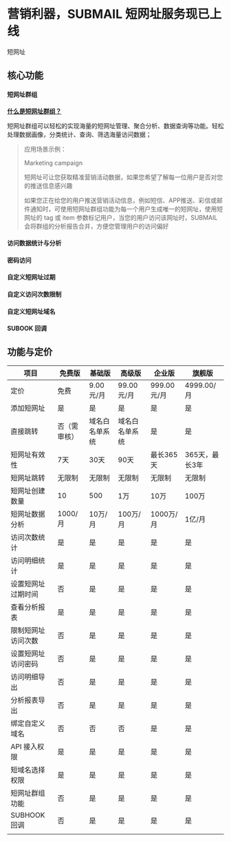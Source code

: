 # 营销利器，SUBMAIL 短网址服务现已上线

短网址





## 核心功能

#### 短网址群组

**<u>什么是短网址群组？</u>**



短网址群组可以轻松的实现海量的短网址管理、聚合分析、数据查询等功能。轻松处理数据画像，分类统计、查询、筛选海量访问数据；



> 应用场景示例：
>
> Marketing campaign
>
> 短网址可让您获取精准营销活动数据，如果您希望了解每一位用户是否对您的推送信息感兴趣
>
> 如果您正在给您的用户推送营销活动信息，例如短信、APP推送、彩信或邮件通知时，可使用短网址群组功能为每一个用户生成唯一的短网址，使用短网址的 tag 或 item 参数标记用户，当您的用户访问该网址时，SUBMAIL 会将群组的分析报告合并，方便您管理用户的访问偏好



#### 访问数据统计与分析



#### 密码访问



#### 自定义短网址过期



#### 自定义访问次数限制



#### 自定义短网址域名



#### SUBOOK 回调





## 功能与定价

| 项目               | 免费版       | 基础版         | 高级版         | 企业版      | 旗舰版         |
| ------------------ | ------------ | -------------- | -------------- | ----------- | -------------- |
| 定价               | 免费         | 9.00 元/月     | 99.00元/月     | 999.00元/月 | 4999.00/月     |
| 添加短网址         | 是           | 是             | 是             | 是          | 是             |
| 直接跳转           | 否（需审核） | 域名白名单系统 | 域名白名单系统 | 是          | 是             |
| 短网址有效性       | 7天          | 30天           | 90天           | 最长365天   | 365天，最长3年 |
| 短网址跳转         | 无限制       | 无限制         | 无限制         | 无限制      | 无限制         |
| 短网址创建数量     | 10           | 500            | 1万            | 10万        | 100万          |
| 短网址数据分析     | 1000/月      | 10万/月        | 100万/月       | 1000万/月   | 1亿/月         |
| 访问次数统计       | 是           | 是             | 是             | 是          | 是             |
| 访问明细统计       | 是           | 是             | 是             | 是          | 是             |
| 设置短网址过期时间 | 否           | 是             | 是             | 是          | 是             |
| 查看分析报表       | 是           | 是             | 是             | 是          | 是             |
| 限制短网址访问次数 | 否           | 是             | 是             | 是          | 是             |
| 设置短网址访问密码 | 否           | 是             | 是             | 是          | 是             |
| 访问明细导出       | 否           | 是             | 是             | 是          | 是             |
| 分析报表导出       | 否           | 是             | 是             | 是          | 是             |
| 绑定自定义域名     | 否           | 否             | 否             | 是          | 是             |
| API 接入权限       | 是           | 是             | 是             | 是          | 是             |
| 短域名选择权限     | 是           | 是             | 是             | 是          | 是             |
| 短网址群组功能     | 否           | 是             | 是             | 是          | 是             |
| SUBHOOK 回调       | 否           | 是             | 是             | 是          | 是             |
|                    |              |                |                |             |                |


